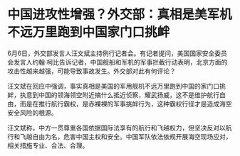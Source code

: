 

# 中国进攻性增强？外交部：真相是美军机不远万里跑到中国家门口挑衅

6月6日，外交部发言人汪文斌主持例行记者会。有记者提问，美国国家安全委员会发言人约翰·柯比告诉记者，中国舰船和军机的军事拦截行动表明，北京方面的攻击性越来越强，可能导致事故发生。外交部对此有何评论？

汪文斌在回应中强调，事实真相是美国的军用舰机不远万里跑到中国的家门口挑衅，执意到中国的领海领空附近搞什么抵近侦察，耀武扬威，这不是维护航行自由，而是在推行航行霸权，是赤裸裸的军事挑衅行为，这种霸权行径才是造成海空安全风险的根源。

汪文斌称，中方一贯尊重各国依据国际法享有的航行和飞越权力，但坚决反对以航行和飞越自由为名，危害中国主权和安全。中国军队依法依规开展海空现场应对，相关措施专业、合法、合理。

